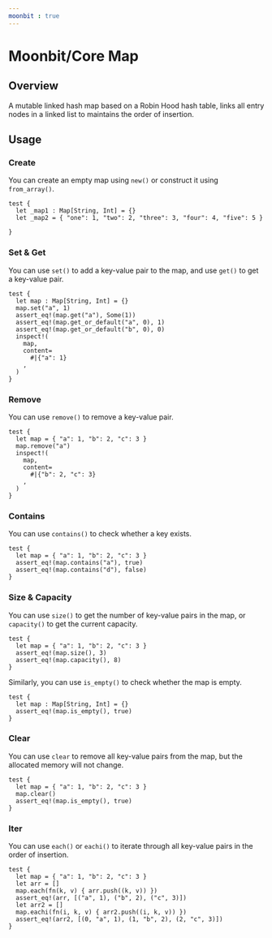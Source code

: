 ```yaml
---
moonbit : true
---
```


# Moonbit/Core Map

## Overview

A mutable linked hash map based on a Robin Hood hash table, links all entry nodes in a linked list to maintains the order of insertion.

## Usage

### Create

You can create an empty map using `new()` or construct it using `from_array()`.

```moonbit 
test {
  let _map1 : Map[String, Int] = {}
  let _map2 = { "one": 1, "two": 2, "three": 3, "four": 4, "five": 5 }

}
```

### Set & Get

You can use `set()` to add a key-value pair to the map, and use `get()` to get a key-value pair.

```moonbit
test {
  let map : Map[String, Int] = {}
  map.set("a", 1)
  assert_eq!(map.get("a"), Some(1))
  assert_eq!(map.get_or_default("a", 0), 1)
  assert_eq!(map.get_or_default("b", 0), 0)
  inspect!(
    map,
    content=
      #|{"a": 1}
    ,
  )
}
```

### Remove

You can use `remove()` to remove a key-value pair.

```moonbit
test {
  let map = { "a": 1, "b": 2, "c": 3 }
  map.remove("a")
  inspect!(
    map,
    content=
      #|{"b": 2, "c": 3}
    ,
  )
}
```

### Contains

You can use `contains()` to check whether a key exists.

```moonbit
test {
  let map = { "a": 1, "b": 2, "c": 3 }
  assert_eq!(map.contains("a"), true)
  assert_eq!(map.contains("d"), false)
}
```

### Size & Capacity

You can use `size()` to get the number of key-value pairs in the map, or `capacity()` to get the current capacity.

```moonbit
test {
  let map = { "a": 1, "b": 2, "c": 3 }
  assert_eq!(map.size(), 3)
  assert_eq!(map.capacity(), 8)
}
```

Similarly, you can use `is_empty()` to check whether the map is empty.

```moonbit
test {
  let map : Map[String, Int] = {}
  assert_eq!(map.is_empty(), true)
}
```

### Clear

You can use `clear` to remove all key-value pairs from the map, but the allocated memory will not change.

```moonbit
test {
  let map = { "a": 1, "b": 2, "c": 3 }
  map.clear()
  assert_eq!(map.is_empty(), true)
}
```

### Iter

You can use `each()` or `eachi()` to iterate through all key-value pairs in the order of insertion.

```moonbit
test {
  let map = { "a": 1, "b": 2, "c": 3 }
  let arr = []
  map.each(fn(k, v) { arr.push((k, v)) })
  assert_eq!(arr, [("a", 1), ("b", 2), ("c", 3)])
  let arr2 = []
  map.eachi(fn(i, k, v) { arr2.push((i, k, v)) })
  assert_eq!(arr2, [(0, "a", 1), (1, "b", 2), (2, "c", 3)])
}
```
